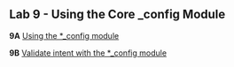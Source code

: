 ## Lab 9 - Using the Core _config Module


**9A** [Using the *_config module](Ansible_Lab_09A_Core_Config_Module.md)

**9B** [Validate intent with the *_config module](Ansible_Lab_09B_Core_Config_Module.md)
